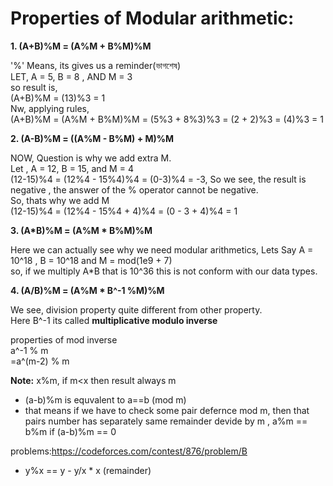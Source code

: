 # Properties of Modular arithmetic:

**1. (A+B)%M = (A%M + B%M)%M**

  '%' Means, its gives us a reminder(ভাগশেষ) \
  LET, A = 5, B = 8 , AND M = 3 \
  so result is, \
  (A+B)%M = (13)%3 = 1 \
  Nw, applying rules, \
  (A+B)%M = (A%M + B%M)%M = (5%3 + 8%3)%3 = (2 + 2)%3 = (4)%3 = 1 
  
  **2. (A-B)%M = ((A%M - B%M) + M)%M**
  
  NOW, Question is why we add extra M.\
  Let , A = 12, B = 15, and M = 4\
  (12-15)%4 = (12%4 - 15%4)%4 = (0-3)%4 = -3, So we see, the result is negative , the answer of the % operator cannot be negative.\
  So, thats why we add M\
  (12-15)%4 = (12%4 - 15%4 + 4)%4 = (0 - 3 + 4)%4 = 1
  
  **3. (A*B)%M = (A%M * B%M)%M**
  
  Here we can actually see why we need modular arithmetics, Lets Say A = 10^18 , B = 10^18 and M = mod(1e9 + 7)\
  so, if we multiply A*B that is 10^36 this is not conform with our data types.

  **4. (A/B)%M = (A%M * B^-1 %M)%M**
  
  We see, division property quite different from other property.\
  Here B^-1 its called **multiplicative modulo inverse**
  
  properties of mod inverse\
      a^-1 % m\
    =a^(m-2) % m

  **Note:**
  x%m, if m<x then result always m

- (a-b)%m is equvalent to a==b (mod m)
- that means if we have to check some pair defernce mod m, then that pairs number has separately same remainder devide by m ,
a%m == b%m if (a-b)%m == 0

problems:https://codeforces.com/contest/876/problem/B

- y%x == y - y/x * x (remainder)
